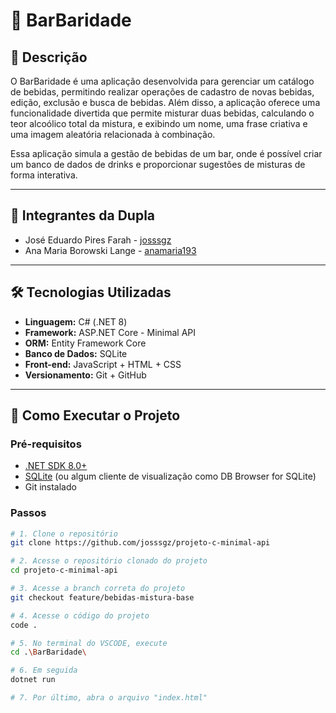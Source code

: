# 🍹 BarBaridade

## 🧾 Descrição

O BarBaridade é uma aplicação desenvolvida para gerenciar um catálogo de bebidas, permitindo realizar operações de cadastro de novas bebidas, edição, exclusão e busca de bebidas. Além disso, a aplicação oferece uma funcionalidade divertida que permite misturar duas bebidas, calculando o teor alcoólico total da mistura, e exibindo um nome, uma frase criativa e uma imagem aleatória relacionada à combinação.

Essa aplicação simula a gestão de bebidas de um bar, onde é possível criar um banco de dados de drinks e proporcionar sugestões de misturas de forma interativa.

---

## 👥 Integrantes da Dupla

- José Eduardo Pires Farah - [josssgz](https://github.com/josssgz)
- Ana Maria Borowski Lange  - [anamaria193](https://github.com/anamaria193)

---

## 🛠️ Tecnologias Utilizadas

- **Linguagem:** C# (.NET 8)
- **Framework:** ASP.NET Core - Minimal API
- **ORM:** Entity Framework Core
- **Banco de Dados:** SQLite
- **Front-end:** JavaScript + HTML + CSS
- **Versionamento:** Git + GitHub

---

## 🚀 Como Executar o Projeto

### Pré-requisitos

- [.NET SDK 8.0+](https://dotnet.microsoft.com/en-us/download)
- [SQLite](https://www.sqlite.org/download.html) (ou algum cliente de visualização como DB Browser for SQLite)
- Git instalado

### Passos

```bash
# 1. Clone o repositório
git clone https://github.com/josssgz/projeto-c-minimal-api

# 2. Acesse o repositório clonado do projeto
cd projeto-c-minimal-api

# 3. Acesse a branch correta do projeto
git checkout feature/bebidas-mistura-base

# 4. Acesse o código do projeto
code .

# 5. No terminal do VSCODE, execute
cd .\BarBaridade\

# 6. Em seguida
dotnet run

# 7. Por último, abra o arquivo "index.html"

